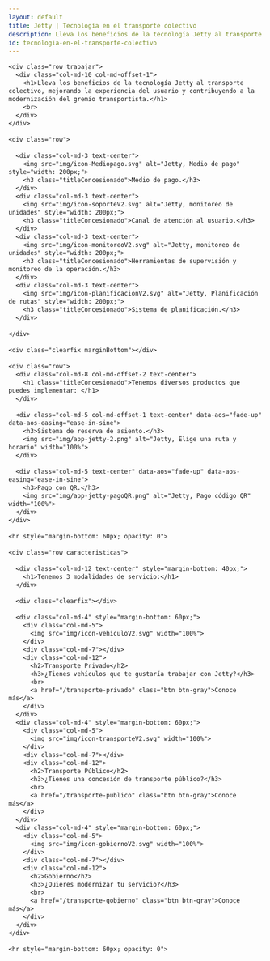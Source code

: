 ```yaml
---
layout: default
title: Jetty | Tecnología en el transporte colectivo
description: Lleva los beneficios de la tecnología Jetty al transporte colectivo.
id: tecnologia-en-el-transporte-colectivo
---
```


<div class="container-fluid gradient">
  <div class="container concesionado">

    <div class="row trabajar">
      <div class="col-md-10 col-md-offset-1">
        <h1>Lleva los beneficios de la tecnología Jetty al transporte colectivo, mejorando la experiencia del usuario y contribuyendo a la modernización del gremio transportista.</h1>
        <br>
      </div>
    </div>

    <div class="row">

      <div class="col-md-3 text-center">
        <img src="img/icon-Mediopago.svg" alt="Jetty, Medio de pago" style="width: 200px;">
        <h3 class="titleConcesionado">Medio de pago.</h3>
      </div>
      <div class="col-md-3 text-center">
        <img src="img/icon-soporteV2.svg" alt="Jetty, monitoreo de unidades" style="width: 200px;">
        <h3 class="titleConcesionado">Canal de atención al usuario.</h3>
      </div>
      <div class="col-md-3 text-center">
        <img src="img/icon-monitoreoV2.svg" alt="Jetty, monitoreo de unidades" style="width: 200px;">
        <h3 class="titleConcesionado">Herramientas de supervisión y monitoreo de la operación.</h3>
      </div>
      <div class="col-md-3 text-center">
        <img src="img/icon-planificacionV2.svg" alt="Jetty, Planificación de rutas" style="width: 200px;">
        <h3 class="titleConcesionado">Sistema de planificación.</h3>
      </div>

    </div>

    <div class="clearfix marginBottom"></div>

    <div class="row">
      <div class="col-md-8 col-md-offset-2 text-center">
        <h1 class="titleConcesionado">Tenemos diversos productos que puedes implementar: </h1>
      </div>

      <div class="col-md-5 col-md-offset-1 text-center" data-aos="fade-up" data-aos-easing="ease-in-sine">
        <h3>Sistema de reserva de asiento.</h3>
        <img src="img/app-jetty-2.png" alt="Jetty, Elige una ruta y horario" width="100%">
      </div>

      <div class="col-md-5 text-center" data-aos="fade-up" data-aos-easing="ease-in-sine">
        <h3>Pago con QR.</h3>
        <img src="img/app-jetty-pagoQR.png" alt="Jetty, Pago código QR" width="100%">
      </div>
    </div>

    <hr style="margin-bottom: 60px; opacity: 0">

    <div class="row caracteristicas">

      <div class="col-md-12 text-center" style="margin-bottom: 40px;">
        <h1>Tenemos 3 modalidades de servicio:</h1>
      </div>

      <div class="clearfix"></div>

      <div class="col-md-4" style="margin-bottom: 60px;">
        <div class="col-md-5">
          <img src="img/icon-vehiculoV2.svg" width="100%">
        </div>
        <div class="col-md-7"></div>
        <div class="col-md-12">
          <h2>Transporte Privado</h2>
          <h3>¿Tienes vehículos que te gustaría trabajar con Jetty?</h3>
          <br>
          <a href="/transporte-privado" class="btn btn-gray">Conoce más</a>
        </div>
      </div>
      <div class="col-md-4" style="margin-bottom: 60px;">
        <div class="col-md-5">
          <img src="img/icon-transporteV2.svg" width="100%">
        </div>
        <div class="col-md-7"></div>
        <div class="col-md-12">
          <h2>Transporte Público</h2>
          <h3>¿Tienes una concesión de transporte público?</h3>
          <br>
          <a href="/transporte-publico" class="btn btn-gray">Conoce más</a>
        </div>
      </div>
      <div class="col-md-4" style="margin-bottom: 60px;">
        <div class="col-md-5">
          <img src="img/icon-gobiernoV2.svg" width="100%">
        </div>
        <div class="col-md-7"></div>
        <div class="col-md-12">
          <h2>Gobierno</h2>
          <h3>¿Quieres modernizar tu servicio?</h3>
          <br>
          <a href="/transporte-gobierno" class="btn btn-gray">Conoce más</a>
        </div>
      </div>
    </div>

    <hr style="margin-bottom: 60px; opacity: 0">

  </div>
</div>

